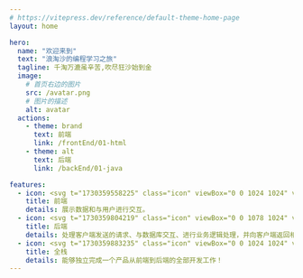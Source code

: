 ```yaml
---
# https://vitepress.dev/reference/default-theme-home-page
layout: home

hero:
  name: "欢迎来到"
  text: "浪淘沙的编程学习之旅"
  tagline: 千淘万漉虽辛苦,吹尽狂沙始到金
  image:
    # 首页右边的图片
    src: /avatar.png
    # 图片的描述
    alt: avatar
  actions:
    - theme: brand
      text: 前端
      link: /frontEnd/01-html
    - theme: alt
      text: 后端
      link: /backEnd/01-java

features:
  - icon: <svg t="1730359558225" class="icon" viewBox="0 0 1024 1024" version="1.1" xmlns="http://www.w3.org/2000/svg" p-id="7213" width="256" height="256"><path d="M862.62 785.19L540.5 945.44a63.987 63.987 0 0 1-57 0L161.39 785.19c-19.74-9.82-32.97-29.1-34.97-50.97l-54.2-593.16c-3.39-37.13 25.99-69.15 63.47-69.15h752.62c37.47 0 66.86 32.02 63.47 69.15l-54.2 593.16c-2 21.87-15.22 41.15-34.96 50.97z" fill="#FFFFFF" p-id="7214"></path><path d="M512 960c-11.02 0-22.03-2.48-32.05-7.43L157.86 792.26c-22.4-11.15-37.09-32.57-39.36-57.28L64.29 141.83c-1.8-19.94 4.92-39.82 18.45-54.61C96.31 72.48 115.6 64 135.7 64h752.6c20.1 0 39.39 8.48 52.96 23.22 13.54 14.8 20.26 34.68 18.45 54.61L905.5 734.97c-2.24 24.71-16.96 46.13-39.3 57.28h-0.03L544.05 952.51C534.03 957.52 523.02 960 512 960zM135.7 79.85c-15.87 0-30.49 6.44-41.2 18.08-10.67 11.64-15.78 26.69-14.34 42.42l54.21 593.14c1.74 19.26 13.19 35.91 30.62 44.65l322.06 160.25c15.62 7.68 34.29 7.74 49.91-0.06l322.12-160.19h-0.03c17.39-8.73 28.85-25.39 30.59-44.65l54.21-593.14c1.43-15.73-3.67-30.77-14.34-42.42-10.7-11.64-25.33-18.08-41.2-18.08H135.7z" fill="#252526" p-id="7215"></path><path d="M511.99 777.49c-3.98 0-7.93-0.74-11.7-2.23l-182.5-71.64c-10.95-4.27-18.64-14.24-19.98-25.88l-8.62-75.79c-1.96-17.4 10.61-33.13 28.1-35.11 17.74-1.92 33.23 10.59 35.26 27.93l6.44 56.91 153 60.06 153.19-60.06 15.28-138.64H307.98c-16.34 0-30.03-12.32-31.71-28.48l-20.82-203.1c-0.9-8.92 2.02-17.83 8.06-24.46 6.04-6.69 14.62-10.46 23.65-10.46h449.67c17.61 0 31.86 14.18 31.86 31.7s-14.25 31.7-31.86 31.7H322.45l14.31 139.69h379.25c9.06 0 17.67 3.84 23.74 10.53 6.04 6.75 8.93 15.67 7.93 24.64L726.4 677.62a31.666 31.666 0 0 1-20.01 26.01l-182.75 71.64c-3.72 1.47-7.7 2.22-11.65 2.22z" fill="#4FAEC9" p-id="7216"></path></svg>
    title: 前端
    details: 展示数据和与用户进行交互。
  - icon: <svg t="1730359804219" class="icon" viewBox="0 0 1078 1024" version="1.1" xmlns="http://www.w3.org/2000/svg" p-id="8251" width="256" height="256"><path d="M967.963782 1023.999461H110.185754a109.862399 109.862399 0 0 1-110.185683-109.646877V109.91628A110.077922 110.077922 0 0 1 110.185754 0h711.222988v0.538805l256.740722 231.147471v682.666308A109.862399 109.862399 0 0 1 967.963782 1023.999461zM821.408742 73.816325v161.372186a17.080128 17.080128 0 0 0 17.241769 16.702964h182.654995z m-16.972367 228.453445a33.971674 33.971674 0 0 1-34.214136-33.675331v-218.216144H112.071572a60.831118 60.831118 0 0 0-60.884998 60.884998v801.742278a60.777237 60.777237 0 0 0 60.884998 60.615595h853.736988a60.992759 60.992759 0 0 0 61.154401-60.615595V302.26977h-222.526586z m11.853716 266.978023l-111.802098 84.053626a28.233397 28.233397 0 0 1-16.433562 5.11865 25.943475 25.943475 0 0 1-20.205198-9.15969 23.087807 23.087807 0 0 1 4.04104-34.214136l104.797629-78.665573-104.797629-78.665573a23.087807 23.087807 0 0 1-4.04104-34.214136 27.101906 27.101906 0 0 1 36.63876-4.04104l111.802098 84.053626a40.410397 40.410397 0 0 1 0 65.734246z m-300.922756 137.934155a24.515641 24.515641 0 0 1-47.145464-13.470132l94.56033-328.132424a24.758103 24.758103 0 0 1 30.442499-16.702964 24.38094 24.38094 0 0 1 16.702964 30.173096zM404.373444 649.529782a25.45855 25.45855 0 0 1-19.666393 8.890287 26.051236 26.051236 0 0 1-15.894756-5.11865l-109.108072-82.976015a40.410397 40.410397 0 0 1-16.433562-32.328318 40.949202 40.949202 0 0 1 16.433562-32.59772l109.108072-82.976016a26.266758 26.266758 0 0 1 35.561149 3.771638 23.357209 23.357209 0 0 1-3.771637 33.944733l-102.103603 77.857365 102.103603 77.587962A23.357209 23.357209 0 0 1 404.373444 649.529782z" fill="#1296db" p-id="8252"></path></svg>
    title: 后端
    details: 处理客户端发送的请求、与数据库交互、进行业务逻辑处理，并向客户端返回相应的数据或结果。
  - icon: <svg t="1730359883235" class="icon" viewBox="0 0 1024 1024" version="1.1" xmlns="http://www.w3.org/2000/svg" p-id="10309" width="256" height="256"><path d="M61.44 522.24c0 254.293333 206.506667 459.093333 459.093333 459.093333 254.293333 0 459.093333-206.506667 459.093334-459.093333s-204.8-460.8-457.386667-460.8c-254.293333 0-460.8 206.506667-460.8 460.8z m0 0" fill="#FFFFFF" p-id="10310"></path><path d="M716.8 839.68l40.96-35.84h80.213333c52.906667-59.733333 88.746667-133.12 102.4-211.626667 13.653333-20.48 29.013333-42.666667 40.96-64.853333-3.413333 238.933333-187.733333 435.2-423.253333 452.266667-8.533333 1.706667-15.36 1.706667-23.893333 1.706666h-27.306667c66.56-35.84 131.413333-76.8 189.44-124.586666-15.36 27.306667-30.72 51.2-49.493333 69.973333 56.32-17.066667 109.226667-47.786667 153.6-87.04H716.8z m-361.813333 0h-112.64c10.24 10.24 22.186667 18.773333 34.133333 27.306667-13.653333 3.413333-29.013333 8.533333-42.666667 11.946666-107.52-87.04-170.666667-218.453333-170.666666-356.693333 0-254.293333 206.506667-459.093333 459.093333-459.093333h11.946667c8.533333 0 15.36 0 23.893333 1.706666 128 8.533333 247.466667 71.68 325.973333 175.786667-5.12 13.653333-10.24 25.6-15.36 37.546667-54.613333-76.8-131.413333-133.12-221.866666-162.133334 40.96 44.373333 73.386667 110.933333 95.573333 192.853334h112.64l-15.36 35.84H750.933333c8.533333 40.96 13.653333 87.04 17.066667 133.12-11.946667 18.773333-22.186667 35.84-34.133333 52.906666v-10.24c0-63.146667-6.826667-122.88-18.773334-177.493333H363.52c-11.946667 58.026667-18.773333 117.76-18.773333 177.493333v35.84h370.346666c-8.533333 11.946667-17.066667 23.893333-27.306666 35.84h-341.333334c6.826667 80.213333 23.893333 153.6 47.786667 211.626667h35.84c-22.186667 13.653333-49.493333 25.6-75.093333 35.84z m-42.666667-247.466667H104.106667c13.653333 78.506667 49.493333 151.893333 102.4 211.626667H358.4c-23.893333-59.733333-39.253333-133.12-46.08-211.626667z m15.36-247.466666H136.533333c-30.72 66.56-42.666667 139.946667-37.546666 211.626666h211.626666v-35.84c-1.706667-61.44 5.12-121.173333 17.066667-175.786666zM552.96 98.986667c-6.826667 0-11.946667 0-18.773333-1.706667-66.56 5.12-128 87.04-162.133334 211.626667h334.506667c-32.426667-117.76-90.453333-199.68-153.6-209.92z m-110.933333 5.12c-121.173333 23.893333-226.986667 97.28-288.426667 204.8h180.906667c23.893333-88.746667 61.44-160.426667 107.52-204.8z m0 0" fill="#5D6D7E" p-id="10311"></path><path d="M42.666667 740.693333c6.826667 52.906667 27.306667 100.693333 61.44 133.12 124.586667 124.586667 387.413333-5.12 593.92-211.626666C904.533333 455.68 986.453333 221.866667 863.573333 97.28 836.266667 69.973333 800.426667 51.2 757.76 42.666667c68.266667-1.706667 126.293333 17.066667 167.253333 58.026666 124.586667 124.586667 40.96 409.6-187.733333 636.586667-226.986667 226.986667-513.706667 312.32-636.586667 187.733333-44.373333-44.373333-63.146667-109.226667-58.026666-184.32z m0 0" fill="#27A2DF" p-id="10312"></path></svg>
    title: 全栈
    details: 能够独立完成一个产品从前端到后端的全部开发工作！
---
```


<style>
@keyframes rotate {
  0% {
    transform: rotateZ(0);
  }

  100% {
    transform: rotateZ(360deg);
  }
}
:root {
  --vp-home-hero-name-color: transparent;
  --vp-home-hero-name-background: -webkit-linear-gradient(120deg, #bd34fe 30%, #41d1ff);

  --vp-home-hero-image-background-image: linear-gradient(-45deg, #bd34fe 50%, #47caff 50%);
  --vp-home-hero-image-filter: blur(44px); 
}
 .image-src{
  border-radius:50%
} 
.logo{
  animation: rotate 10s  linear infinite;
}
.logo:hover{
  animation: rotate 1s  linear infinite;
}
.VPHomeHero .text{
  background-image: linear-gradient(90deg, oklch(74.8% .26 342.55) 4%, 
                    color-mix(in oklch, oklch(74.8% .26 342.55), oklch(71.76% .221 22.18)) 22%, oklch(65.69% .196 275.75) 45%, 
                    color-mix(in oklch, oklch(65.69% .196 275.75), oklch(74.51% .167 183.61)) 67%, oklch(74.51% .167 183.61) 100.2%);
  -webkit-text-fill-color: transparent;
  background-clip: text;
}
</style>
